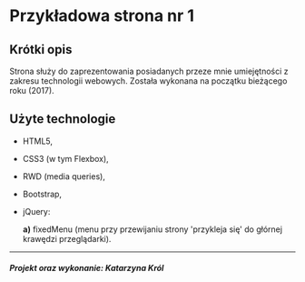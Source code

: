 Przykładowa strona nr 1
=================

Krótki opis 
-------------------
Strona służy do zaprezentowania posiadanych przeze mnie umiejętności z zakresu technologii webowych. Została wykonana na początku bieżącego roku (2017).

Użyte technologie 
--------------------
- HTML5,
- CSS3 (w tym Flexbox),
- RWD (media queries),
- Bootstrap,
- jQuery:

    **a)** fixedMenu (menu przy przewijaniu strony 'przykleja się' do głórnej krawędzi przeglądarki).
    
--------------------
##### Projekt oraz wykonanie: Katarzyna Król